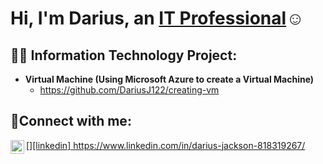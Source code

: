 <h1>Hi, I'm Darius, an <a href="[https://linkedin.com/in/Josh](https://www.linkedin.com/in/darius-jackson-818319267/)">IT Professional</a>☺</h1>

<h2>👨‍💻 Information Technology Project:</h2>

- <b>Virtual Machine (Using Microsoft Azure to create a Virtual Machine)</b>
  - https://github.com/DariusJ122/creating-vm

<h2>🤳Connect with me:</h2>

[[<img align="left" alt="Darius | LinkedIn" width="22px" src="https://cdn.jsdelivr.net/npm/simple-icons@v3/icons/linkedin.svg" />][linkedin]
](https://www.linkedin.com/in/darius-jackson-818319267/)https://www.linkedin.com/in/darius-jackson-818319267/
